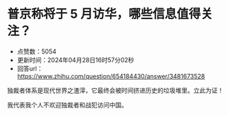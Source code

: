 # 普京称将于 5 月访华，哪些信息值得关注？
- 点赞数：5054
- 更新时间：2024年04月28日16时57分02秒
- 回答url：https://www.zhihu.com/question/654184430/answer/3481673528
<body>
 <p data-pid="PBhF_EdU">独裁者体系是现代世界之渣滓，它最终会被时间挤进历史的垃圾堆里。立此为证！</p>
 <p data-pid="9vHPvlwU">我代表我个人不欢迎独裁者和战犯访问中国。</p>
</body>